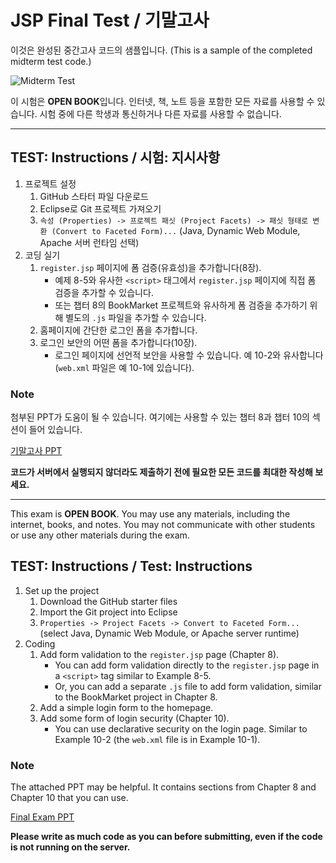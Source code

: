 # JSP Final Test / 기말고사

이것은 완성된 중간고사 코드의 샘플입니다. (This is a sample of the completed midterm test code.)

![Midterm Test](https://github.com/ut-nodejs/ut-nodejs.github.io/blob/master/img/in-slides/tests/midterm-index.png)

이 시험은 **OPEN BOOK**입니다. 인터넷, 책, 노트 등을 포함한 모든 자료를 사용할 수 있습니다. 시험 중에 다른 학생과 통신하거나 다른 자료를 사용할 수 없습니다.

---

## **TEST:** Instructions / **시험:** 지시사항

1. 프로젝트 설정
    1. GitHub 스타터 파일 다운로드
    2. Eclipse로 Git 프로젝트 가져오기
    3. `속성 (Properties) -> 프로젝트 패싯 (Project Facets) -> 패싯 형태로 변환 (Convert to Faceted Form)...` (Java, Dynamic Web Module, Apache 서버 런타임 선택)
2. 코딩 실기
    1. `register.jsp` 페이지에 폼 검증(유효성)을 추가합니다(8장).
        - 예제 8-5와 유사한 `<script>` 태그에서 `register.jsp` 페이지에 직접 폼 검증을 추가할 수 있습니다.
        - 또는 챕터 8의 BookMarket 프로젝트와 유사하게 폼 검증을 추가하기 위해 별도의 `.js` 파일을 추가할 수 있습니다.
    2. 홈페이지에 간단한 로그인 폼을 추가합니다.
    3. 로그인 보안의 어떤 폼을 추가합니다(10장).
        - 로그인 페이지에 선언적 보안을 사용할 수 있습니다. 예 10-2와 유사합니다(`web.xml` 파일은 예 10-1에 있습니다).

### Note

첨부된 PPT가 도움이 될 수 있습니다. 여기에는 사용할 수 있는 챕터 8과 챕터 10의 섹션이 들어 있습니다.

[기말고사 PPT](https://docs.google.com/presentation/d/1zKJfDI3b60IZmyxqkHFC5djFLEJ7iUOVMAsn2_3-ob8/edit?usp=sharing)

**코드가 서버에서 실행되지 않더라도 제출하기 전에 필요한 모든 코드를 최대한 작성해 보세요.**

---

This exam is **OPEN BOOK**. You may use any materials, including the internet, books, and notes. You may not communicate with other students or use any other materials during the exam.

## **TEST:** Instructions / **Test:** Instructions

1. Set up the project
    1. Download the GitHub starter files
    2. Import the Git project into Eclipse
    3. `Properties -> Project Facets -> Convert to Faceted Form...` (select Java, Dynamic Web Module, or Apache server runtime)
2. Coding
    1. Add form validation to the `register.jsp` page (Chapter 8).
        - You can add form validation directly to the `register.jsp` page in a `<script>` tag similar to Example 8-5.
        - Or, you can add a separate `.js` file to add form validation, similar to the BookMarket project in Chapter 8.
    2. Add a simple login form to the homepage.
    3. Add some form of login security (Chapter 10).
        - You can use declarative security on the login page. Similar to Example 10-2 (the `web.xml` file is in Example 10-1).

### Note

The attached PPT may be helpful. It contains sections from Chapter 8 and Chapter 10 that you can use.

[Final Exam PPT](https://docs.google.com/presentation/d/1zKJfDI3b60IZmyxqkHFC5djFLEJ7iUOVMAsn2_3-ob8/edit?usp=sharing)

**Please write as much code as you can before submitting, even if the code is not running on the server.**

